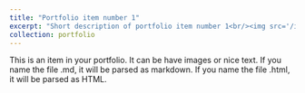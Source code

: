 ```yaml
---
title: "Portfolio item number 1"
excerpt: "Short description of portfolio item number 1<br/><img src='/images/khoadam.jpg'>"
collection: portfolio
---
```


This is an item in your portfolio. It can be have images or nice text. If you name the file .md, it will be parsed as markdown. If you name the file .html, it will be parsed as HTML. 
